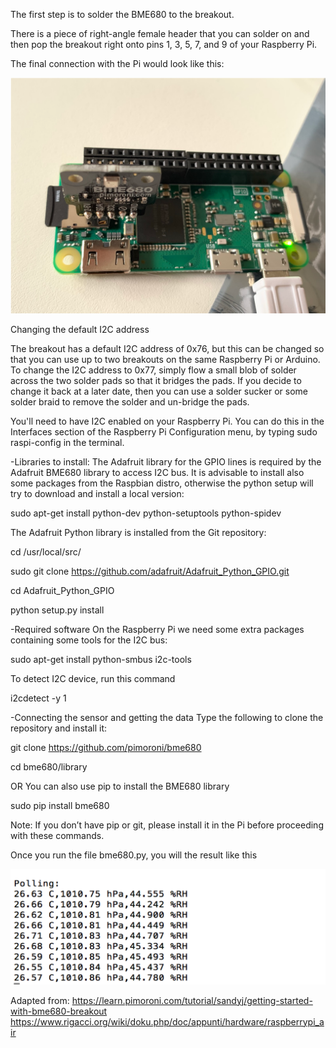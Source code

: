 The first step is to solder the BME680 to the breakout.

There is a piece of right-angle female header that you can solder on and then pop the breakout right onto pins 1, 3, 5, 7, and 9 of your Raspberry Pi.

The final connection with the Pi would look like this:

![alt text](https://github.com/sachit27/Prototype-Documentation/blob/master/figures/1.png)

Changing the default I2C address

The breakout has a default I2C address of 0x76, but this can be changed so that you can use up to two breakouts on the same Raspberry Pi or Arduino. To change the I2C address to 0x77, simply flow a small blob of solder across the two solder pads so that it bridges the pads. If you decide to change it back at a later date, then you can use a solder sucker or some solder braid to remove the solder and un-bridge the pads.

You'll need to have I2C enabled on your Raspberry Pi. You can do this in the Interfaces section of the Raspberry Pi Configuration menu, by typing sudo raspi-config in the terminal.

-Libraries to install:
The Adafruit library for the GPIO lines is required by the Adafruit BME680 library to access I2C bus. It is advisable to install also some packages from the Raspbian distro, otherwise the python setup will try to download and install a local version:
  
  sudo apt-get install python-dev python-setuptools python-spidev

The Adafruit Python library is installed from the Git repository:

cd /usr/local/src/

sudo git clone https://github.com/adafruit/Adafruit_Python_GPIO.git

cd Adafruit_Python_GPIO

python setup.py install

-Required software
On the Raspberry Pi we need some extra packages containing some tools for the I2C bus:

sudo apt-get install python-smbus i2c-tools

To detect I2C device, run this command

i2cdetect -y 1

-Connecting the sensor and getting the data
Type the following to clone the repository and install it:

git clone https://github.com/pimoroni/bme680

cd bme680/library

OR
You can also use pip to install the BME680 library

sudo pip install bme680

Note: If you don’t have pip or git, please install it in the Pi before proceeding with these commands.

Once you run the file bme680.py, you will the result like this

![alt text](https://github.com/sachit27/Prototype-Documentation/blob/master/figures/2.png)

Adapted from: https://learn.pimoroni.com/tutorial/sandyj/getting-started-with-bme680-breakout
https://www.rigacci.org/wiki/doku.php/doc/appunti/hardware/raspberrypi_air
